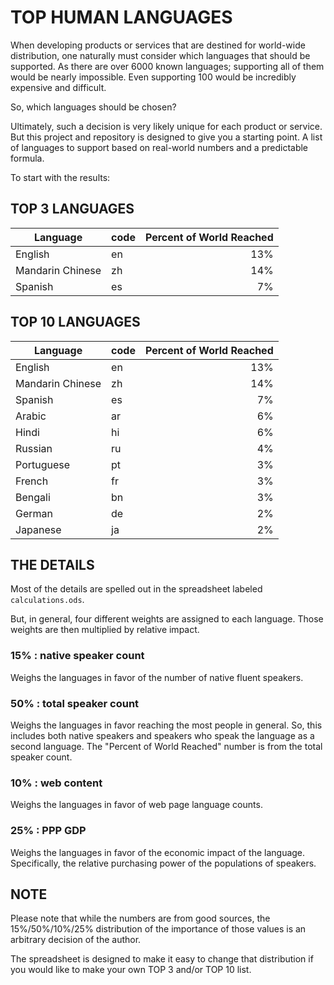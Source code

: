 # TOP HUMAN LANGUAGES

When developing products or services that are destined for world-wide distribution, one naturally must consider which languages that should be supported. As there are over 6000 known languages; supporting all of them would be nearly impossible. Even supporting 100 would be incredibly expensive and difficult.

So, which languages should be chosen?

Ultimately, such a decision is very likely unique for each product or service. But this project and repository is designed to give you a starting point. A list of languages to support based on real-world numbers and a predictable formula.

To start with the results:

## TOP 3 LANGUAGES

|Language | code | Percent of World Reached |
| --- | --- | ---:|
|English   |  en| 13% |
|Mandarin Chinese   |     zh| 14% |
|Spanish   |  es| 7% |


## TOP 10 LANGUAGES

|Language | code | Percent of World Reached |
| --- | --- | ---:|
|English   |  en| 13% |
|Mandarin Chinese   |     zh| 14% |
|Spanish   |  es| 7% |
|Arabic    |  ar| 6% |
|Hindi     |  hi| 6% |
|Russian   |  ru| 4% |
|Portuguese  |    pt| 3% |
|French    |  fr| 3% |
|Bengali   |  bn| 3% |
|German    |  de| 2% |
|Japanese   |     ja| 2% |


## THE DETAILS

Most of the details are spelled out in the spreadsheet labeled `calculations.ods`.

But, in general, four different weights are assigned to each language. Those weights are then multiplied by relative impact.

### 15% : native speaker count

Weighs the languages in favor of the number of native fluent speakers.

### 50% : total speaker count

Weighs the languages in favor reaching the most people in general. So, this includes both native speakers and speakers who speak the language as a second language. The "Percent of World Reached" number is from the total speaker count.

### 10% : web content

Weighs the languages in favor of web page language counts.

### 25% : PPP GDP

Weighs the languages in favor of the economic impact of the language. Specifically, the relative purchasing power of the populations of speakers.

## NOTE

Please note that while the numbers are from good sources, the 15%/50%/10%/25% distribution of the importance of those values is an arbitrary decision of the author.

The spreadsheet is designed to make it easy to change that distribution if you would like to make your own TOP 3 and/or TOP 10 list.
